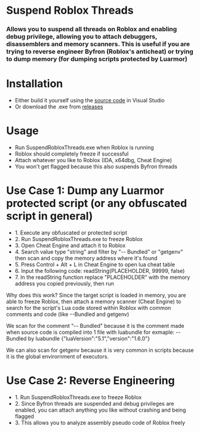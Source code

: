 <h1>Suspend Roblox Threads</h1>
<h3>Allows you to suspend <b>all</b> threads on Roblox and enabling debug privilege, allowing you to attach debuggers, disassemblers and memory scanners. This is useful if you are trying to reverse engineer Byfron (Roblox's anticheat) or trying to dump memory (for dumping scripts protected by Luarmor)</h3>

<h1>Installation</h1>
<ul>
  <li>Either build it yourself using the <a href="https://github.com/Aureliustics/Suspend-Roblox-Threads/blob/main/main.cpp" target="_blank">source code</a> in Visual Studio</li>
  <li>Or download the .exe from <a href="https://github.com/Aureliustics/Suspend-Roblox-Threads/releases/tag/Release" target="_blank">releases</a></li>
</ul>

<h1>Usage</h1>
<ul>
  <li>Run SuspendRobloxThreads.exe when Roblox is running</li>
  <li>Roblox should completely freeze if successful</li>
  <li>Attach whatever you like to Roblox (IDA, x64dbg, Cheat Engine)</li>
  <li>You won't get flagged because this also suspends Byfron threads</li>
</ul>

<h1>Use Case 1: Dump any Luarmor protected script (or any obfuscated script in general)</h1>
<ul>
  <li>1. Execute any obfuscated or protected script</li>
  <li>2. Run SuspendRobloxThreads.exe to freeze Roblox</li>
  <li>3. Open Cheat Engine and attach it to Roblox</li>
  <li>4. Search value type "string" and filter by "-- Bundled" or "getgenv" then scan and copy the memory address where it's found</li>
  <li>5. Press Control + Alt + L in Cheat Engine to open lua cheat table</li>
  <li>6. Input the following code: readString(PLACEHOLDER, 99999, false) </li>
  <li>7. In the readString function replace "PLACEHOLDER" with the memory address you copied previously, then run</li>
</ul>
<p>Why does this work? Since the target script is loaded in memory, you are able to freeze Roblox, then attach a memory scanner (Cheat Engine) to search for the script's Lua code stored within Roblox with common comments and code (like --Bundled and getgenv)</p>
<p>We scan for the comment "-- Bundled" because it is the comment made when source code is compiled into 1 file with luabundle for exmaple: -- Bundled by luabundle {"luaVersion":"5.1","version":"1.6.0"}</p>
<p>We can also scan for getgenv because it is very common in scripts because it is the global envirornment of executors.</p>

<h1>Use Case 2: Reverse Engineering</h1>
<ul>
  <li>1. Run SuspendRobloxThreads.exe to freeze Roblox</li>
  <li>2. Since Byfron threads are suspended and debug privileges are enabled, you can attach anything you like without crashing and being flagged</li>
  <li>3. This allows you to analyze assembly pseudo code of Roblox freely</li>
</ul>
